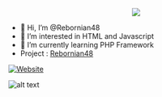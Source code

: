 <p align="center">
    <img src="https://github-readme-stats.vercel.app/api?username=rebornian48&show_icons=true&count_private=true&theme=dark"/>
</p>

- 👋 Hi, I’m @Rebornian48
- 👀 I’m interested in HTML and Javascript 
- 🌱 I’m currently learning PHP Framework
- Project : [Rebornian48](https://rebornian48.github.io)

[![Website](https://img.shields.io/website?label=LandingPage&style=for-the-badge&url=https%3A%2F%2Frebornian48.github.io)](https://rebornian48.github.io)

![alt text](https://avatars.githubusercontent.com/u/80138640 "Rebornian48")
<!---
Rebornian48/Rebornian48 is a ✨ special ✨ repository because its `README.md` (this file) appears on your GitHub profile.
You can click the Preview link to take a look at your changes.
--->
